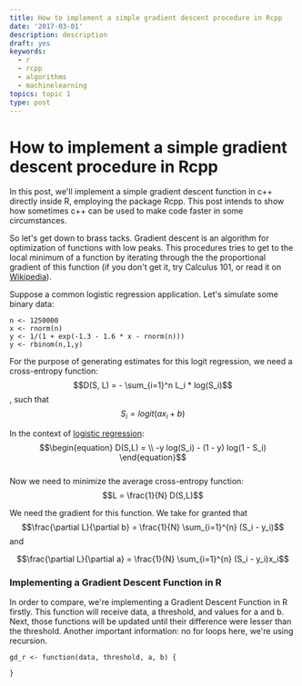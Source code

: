 ```yaml
---
title: How to implement a simple gradient descent procedure in Rcpp
date: '2017-03-01'
description: description
draft: yes
keywords:
  - r
  - rcpp
  - algorithms
  - machinelearning
topics: topic 1
type: post
---
```


# How to implement a simple gradient descent procedure in Rcpp

In this post, we'll implement a simple gradient descent function in c++ directly inside R, employing the package Rcpp. This post intends to show how sometimes c++ can be used to make code faster in some circumstances.

So let's get down to brass tacks. Gradient descent is an algorithm for optimization of functions with low peaks. This procedures tries to get to the local minimum of a function by iterating through the the proportional gradient of this function (if you don't get it, try Calculus 101, or read it on [Wikipedia](https://en.wikipedia.org/wiki/Gradient_descent)).


Suppose a common logistic regression application.  Let's simulate some binary data: 

```{r}
n <- 1250000
x <- rnorm(n)
y <- 1/(1 + exp(-1.3 - 1.6 * x - rnorm(n)))
y <- rbinom(n,1,y)
```

For the purpose of generating estimates for this logit regression, we need a cross-entropy function: $$D(S, L) = - \sum_{i=1}^n L_i * log(S_i)$$, such that $$S_i = logit(ax_i +b)$$

In the context of [logistic regression](https://en.wikipedia.org/wiki/Cross_entropy#Cross-entropy_error_function_and_logistic_regression): $$\begin{equation}
D(S,L) =   \\ -y log(S_i) - (1 - y)  log(1 - S_i)
\end{equation}$$                                  
Now we need to minimize the average cross-entropy function: $$L =   \frac{1}{N} D(S,L)$$

We need the gradient for this function. We take for granted that $$\frac{\partial L}{\partial b} = \frac{1}{N}  \sum_{i=1}^{n} (S_i - y_i)$$ and 

$$\frac{\partial L}{\partial a} = \frac{1}{N} \sum_{i=1}^{n} (S_i - y_i)x_i$$

### Implementing a Gradient Descent Function in R

In order to compare, we're implementing a Gradient Descent Function in R firstly. This function will receive data, a threshold, and values for a and b. Next, those functions will be updated until their difference were lesser than the threshold. Another important information: no for loops here, we're using recursion.

```{r}
gd_r <- function(data, threshold, a, b) {
  
}

```
